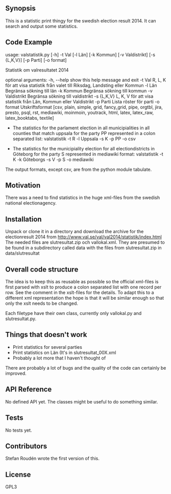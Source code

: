 ## Synopsis

This is a statistic print thingy for the swedish election result 2014. It can search and output some statistics. 

## Code Example

usage: valstatistik.py [-h] -t Val [-l Län] [-k Kommun] [-v Valdistrikt]
                       [-s {L,K,V}] [-p Parti] [-o format]

Statistik om valresultatet 2014 

optional arguments:
  -h, --help      show this help message and exit
  -t Val          R, L, K för att visa statistik från valet till Riksdag,
                  Landsting eller Kommun
  -l Län          Begränsa sökning till län
  -k Kommun       Begränsa sökning till kommun
  -v Valdistrikt  Begränsa sökning till valdistrikt
  -s {L,K,V}      L, K, V för att visa statistik från Län, Kommun eller
                  Valdistrikt
  -p Parti        Lista röster för parti
  -o format       Utskriftsformat [csv, plain, simple, grid, fancy_grid, pipe,
                  orgtbl, jira, presto, psql, rst, mediawiki, moinmoin,
                  youtrack, html, latex, latex_raw, latex_booktabs, textile]

* The statistics for the parlament election in all municipialities in all counties that match uppsala for the party PP represented in a colon separated list:
  valstatistik -t R -l Uppsala -s K -p PP -o csv

* The statistics for the municipiality election for all electiondistricts in Göteborg for the party S represented in mediawiki format: 
  valstatistik -t K -k Göteborgs -s V -p S -o mediawiki

The output formats, except csv, are from the python module tabulate.

## Motivation

There was a need to find statistics in the huge xml-files from the swedish
national electionagency. 

## Installation

Unpack or clone it in a directory and download the archive for the
electionresult 2014 from http://www.val.se/val/val2014/statistik/index.html The
needed files are slutresultat.zip och vallokal.xml. They are presumed to be
found in a subdirectory called data with the files from slutresultat.zip in
data/slutresultat

## Overall code structure

The idea is to keep this as reusable as possible so the official xml-files is
first parsed with xslt to produce a colon separated list with one record per
row. See the comment in the xslt-files for the details. To adapt this to
a different xml representation the hope is that it will be similar enough so
that only the xslt needs to be changed.

Each filetype have their own class, currently only vallokal.py and
slutresultat.py.

## Things that doesn't work

* Print statistics for several parties
* Print statistics on Län (It's in slutresultat_00X.xml
* Probably a lot more that I haven't thought of

There are probably a lot of bugs and the quality of the code can certainly be
improved.

## API Reference

No defined API yet. The classes might be useful to do something similar.

## Tests

No tests yet.

## Contributors

Stefan Roudén wrote the first version of this.

## License

GPL3 

